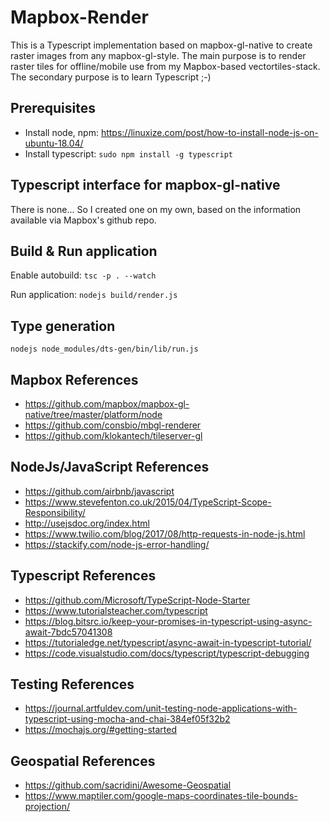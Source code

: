 # Mapbox-Render

This is a Typescript implementation based on mapbox-gl-native to create raster images from any mapbox-gl-style. 
The main purpose is to render raster tiles for offline/mobile use from my Mapbox-based vectortiles-stack. The secondary purpose is to learn Typescript ;-)

## Prerequisites

- Install node, npm: https://linuxize.com/post/how-to-install-node-js-on-ubuntu-18.04/
- Install typescript: `sudo npm install -g typescript`

## Typescript interface for mapbox-gl-native

There is none... So I created one on my own, based on the information available via Mapbox's github repo.

## Build & Run application

Enable autobuild:
`tsc -p . --watch`

Run application:
`nodejs build/render.js`

## Type generation

`nodejs node_modules/dts-gen/bin/lib/run.js`

## Mapbox References

- https://github.com/mapbox/mapbox-gl-native/tree/master/platform/node
- https://github.com/consbio/mbgl-renderer
- https://github.com/klokantech/tileserver-gl

## NodeJs/JavaScript References

- https://github.com/airbnb/javascript
- https://www.stevefenton.co.uk/2015/04/TypeScript-Scope-Responsibility/
- http://usejsdoc.org/index.html
- https://www.twilio.com/blog/2017/08/http-requests-in-node-js.html
- https://stackify.com/node-js-error-handling/

## Typescript References

- https://github.com/Microsoft/TypeScript-Node-Starter
- https://www.tutorialsteacher.com/typescript
- https://blog.bitsrc.io/keep-your-promises-in-typescript-using-async-await-7bdc57041308
- https://tutorialedge.net/typescript/async-await-in-typescript-tutorial/
- https://code.visualstudio.com/docs/typescript/typescript-debugging

## Testing References

- https://journal.artfuldev.com/unit-testing-node-applications-with-typescript-using-mocha-and-chai-384ef05f32b2
- https://mochajs.org/#getting-started

## Geospatial References

- https://github.com/sacridini/Awesome-Geospatial
- https://www.maptiler.com/google-maps-coordinates-tile-bounds-projection/

